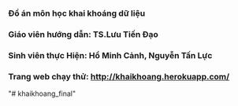 ### Đồ án môn học khai khoáng dữ liệu
### Giáo viên hướng dẫn: TS.Lưu Tiến Đạo
### Sinh viên thực Hiện: Hồ Minh Cảnh, Nguyễn Tấn Lực
### Trang web chạy thử: http://khaikhoang.herokuapp.com/
"# khaikhoang_final" 
